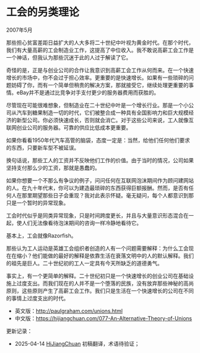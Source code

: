 


# 工会的另类理论

2007年5月

那些担心贫富差距日益扩大的人大多将二十世纪中叶视为黄金时代。在那个时代，我们有大量高薪的工会制造业工作，这提高了中位收入。我不敢说高薪工会工作是一个神话，但我认为那些沉迷于此的人过于解读了它。

奇怪的是，正是与创业公司的合作让我意识到高薪工会工作从何而来。在一个快速增长的市场中，你不会过于担心效率。更重要的是快速增长。如果有一些琐碎的问题妨碍了你，而有一个简单但稍贵的解决方案，那就接受它，继续处理更重要的事情。eBay并不是通过比竞争对手支付更少的服务器费用而获胜的。

尽管现在可能很难想象，但制造业在二十世纪中叶是一个增长行业。那是一个小公司从汽车到糖果制造一切的时代，它们被整合成一种具有全国影响力和巨大规模经济的新型公司。你必须快速成长，否则就会消亡。对于这些公司来说，工人就像互联网创业公司的服务器。可靠的供应比低成本更重要。

如果你看看1950年代汽车高管的脑袋，态度一定是：当然，给他们任何他们要求的东西，只要新车型不被延误。

换句话说，那些工人的工资并不反映他们工作的价值。由于当时的情况，公司如果坚持支付那么少的工资，那就是愚蠢的。

如果你想要一个不那么有争议的例子，问问任何在互联网泡沫期间作为顾问建网站的人。在九十年代末，你可以为建造最琐碎的东西获得巨额报酬。然而，是否有任何人在那里期望那些日子会重现？我对此表示怀疑。毫无疑问，每个人都意识到那只是一个暂时的异常现象。

工会时代似乎是同类异常现象，只是时间跨度更长，并且与大量意识形态混合在一起，使人们无法像看待泡沫期间的咨询一样冷静地看待它。

基本上，工会就像Razorfish。

那些认为工人运动是英雄工会组织者创造的人有一个问题需要解释：为什么工会现在在缩小？他们能做的最好的解释是依靠生活在衰落文明中的人的默认解释。我们的祖先是巨人。二十世纪初的工人一定具有今天所缺乏的道德勇气。

事实上，有一个更简单的解释。二十世纪初只是一个快速增长的创业公司在基础设施上过度支出。而我们现在的人并不是一个堕落的民族，没有放弃那些神秘的高尚原则，这些原则产生了高薪工会工作。我们只是生活在一个快速增长的公司在不同的事情上过度支出的时代。

- 英文版：http://paulgraham.com/unions.html
- 中文版：https://hijiangchuan.com/077-An-Alternative-Theory-of-Unions


更新记录：
- 2025-04-14 [HiJiangChuan](https://hijiangchuan.com) 初稿翻译，术语待验证；

